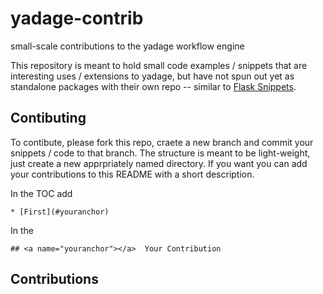 # yadage-contrib
small-scale contributions to the yadage workflow engine

This repository is meant to hold small code examples / snippets that are interesting uses / extensions to yadage, but have not spun out yet as standalone packages with their own repo -- similar to [Flask Snippets](http://flask.pocoo.org/snippets/).

## Contibuting

To contibute, please fork this repo, craete a new branch and commit your snippets / code to that branch. The structure is meant to be light-weight, just create a new apprpriately named directory. If you want you can add your contributions to this README with a short 
description. 

In the TOC add 

    * [First](#youranchor)

In the 
    
    ## <a name="youranchor"></a>  Your Contribution


## Contributions

